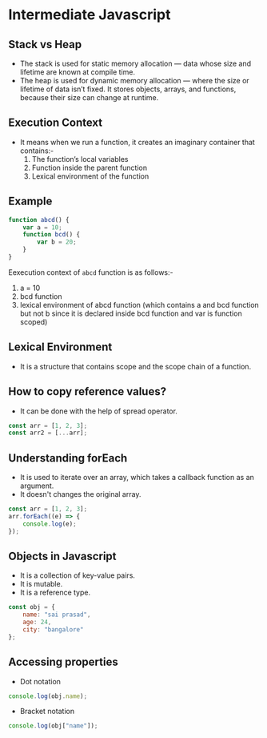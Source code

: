 # Intermediate Javascript

## Stack vs Heap

- The stack is used for static memory allocation — data whose size and lifetime are known at compile time.
- The heap is used for dynamic memory allocation — where the size or lifetime of data isn’t fixed. It stores objects, arrays, and functions, because their size can change at runtime.

## Execution Context

- It means when we run a function, it creates an imaginary container that contains:-
    1. The function’s local variables
    2. Function inside the parent function
    3. Lexical environment of the function

## Example
```js
function abcd() {
    var a = 10;
    function bcd() {
        var b = 20;
    }
}
```

Eexecution context of `abcd` function is as follows:-
1. a = 10
2. bcd function
3. lexical environment of abcd function (which contains a and bcd function but not b since it is declared inside bcd function and var is function scoped)

## Lexical Environment

- It is a structure that contains scope and the scope chain of a function.

## How to copy reference values?

- It can be done with the help of spread operator.

```js
const arr = [1, 2, 3];
const arr2 = [...arr];
```

## Understanding forEach

- It is used to iterate over an array, which takes a callback function as an argument.
- It doesn't changes the original array.

```js
const arr = [1, 2, 3];
arr.forEach((e) => {
    console.log(e);
});
```

## Objects in Javascript

- It is a collection of key-value pairs.
- It is mutable.
- It is a reference type.

```js
const obj = {
    name: "sai prasad",
    age: 24,
    city: "bangalore"
};
```

## Accessing properties

- Dot notation

```js
console.log(obj.name);
```

- Bracket notation

```js
console.log(obj["name"]);
```


